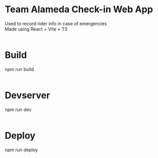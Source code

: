 # Team Alameda Check-in Web App
Used to record rider info in case of emergencies <br>
Made using React + Vite + TS <br>
<br>

# Build
npm run build <br>
<br>

# Devserver
npm run dev <br>
<br>

# Deploy
npm run deploy <br>
